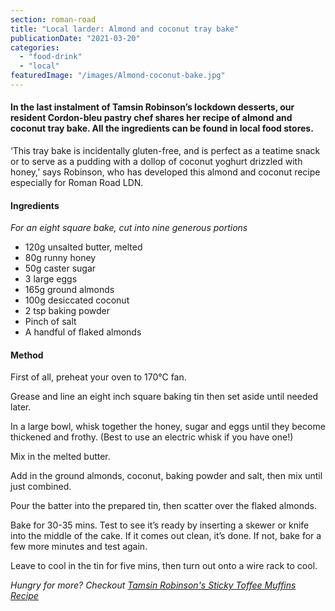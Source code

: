 ```yaml
---
section: roman-road
title: "Local larder: Almond and coconut tray bake"
publicationDate: "2021-03-20"
categories: 
  - "food-drink"
  - "local"
featuredImage: "/images/Almond-coconut-bake.jpg"
---
```


#### In the last instalment of **Tamsin Robinson**’s lockdown desserts, our resident Cordon-bleu pastry chef shares her recipe of almond and coconut tray bake. All the ingredients can be found in local food stores.

‘This tray bake is incidentally gluten-free, and is perfect as a teatime snack or to serve as a pudding with a dollop of coconut yoghurt drizzled with honey,’ says Robinson, who has developed this almond and coconut recipe especially for Roman Road LDN.

#### Ingredients

_For an eight square bake, cut into nine generous portions_

- 120g unsalted butter, melted
- 80g runny honey
- 50g caster sugar
- 3 large eggs
- 165g ground almonds
- 100g desiccated coconut
- 2 tsp baking powder
- Pinch of salt
- A handful of flaked almonds

#### Method

First of all, preheat your oven to 170°C fan.

Grease and line an eight inch square baking tin then set aside until needed later.

In a large bowl, whisk together the honey, sugar and eggs until they become thickened and frothy. (Best to use an electric whisk if you have one!)  

Mix in the melted butter.

Add in the ground almonds, coconut, baking powder and salt, then mix until just combined.

Pour the batter into the prepared tin, then scatter over the flaked almonds.

Bake for 30-35 mins. Test to see it’s ready by inserting a skewer or knife into the middle of the cake. If it comes out clean, it’s done. If not, bake for a few more minutes and test again. 

Leave to cool in the tin for five mins, then turn out onto a wire rack to cool. 

_Hungry for more? Checkout [Tamsin Robinson's Sticky Toffee Muffins Recipe](https://romanroadlondon.com/sticky-toffee-muffins-recipe-tamsin-robinson/)_
